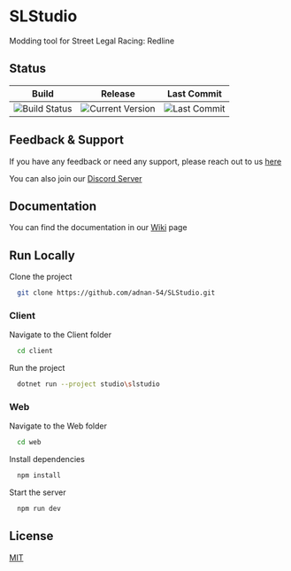 # SLStudio

Modding tool for Street Legal Racing: Redline

## Status

| Build                                                                                 | Release                                                                       | Last Commit                                                                 |
| ------------------------------------------------------------------------------------- | ----------------------------------------------------------------------------- | --------------------------------------------------------------------------- |
| ![Build Status](https://img.shields.io/github/checks-status/adnan-54/slstudio/master) | ![Current Version](https://img.shields.io/github/v/release/adnan-54/slstudio) | ![Last Commit](https://img.shields.io/github/last-commit/adnan-54/slstudio) |

## Feedback & Support

If you have any feedback or need any support, please reach out to us [here](https://github.com/adnan-54/SLStudio/discussions)

You can also join our [Discord Server](https://discord.gg/gw8S6xT8qS)

## Documentation

You can find the documentation in our [Wiki](https://github.com/adnan-54/SLStudio/wiki) page

## Run Locally

Clone the project

```bash
  git clone https://github.com/adnan-54/SLStudio.git
```

### Client

Navigate to the Client folder

```bash
  cd client
```

Run the project

```bash
  dotnet run --project studio\slstudio
```

### Web

Navigate to the Web folder

```bash
  cd web
```

Install dependencies

```bash
  npm install
```

Start the server

```bash
  npm run dev
```

## License

[MIT](https://choosealicense.com/licenses/mit/)
